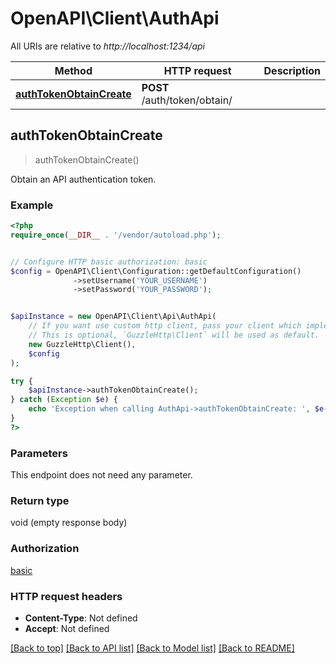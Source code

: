 # OpenAPI\Client\AuthApi

All URIs are relative to *http://localhost:1234/api*

Method | HTTP request | Description
------------- | ------------- | -------------
[**authTokenObtainCreate**](AuthApi.md#authTokenObtainCreate) | **POST** /auth/token/obtain/ | 



## authTokenObtainCreate

> authTokenObtainCreate()



Obtain an API authentication token.

### Example

```php
<?php
require_once(__DIR__ . '/vendor/autoload.php');


// Configure HTTP basic authorization: basic
$config = OpenAPI\Client\Configuration::getDefaultConfiguration()
              ->setUsername('YOUR_USERNAME')
              ->setPassword('YOUR_PASSWORD');


$apiInstance = new OpenAPI\Client\Api\AuthApi(
    // If you want use custom http client, pass your client which implements `GuzzleHttp\ClientInterface`.
    // This is optional, `GuzzleHttp\Client` will be used as default.
    new GuzzleHttp\Client(),
    $config
);

try {
    $apiInstance->authTokenObtainCreate();
} catch (Exception $e) {
    echo 'Exception when calling AuthApi->authTokenObtainCreate: ', $e->getMessage(), PHP_EOL;
}
?>
```

### Parameters

This endpoint does not need any parameter.

### Return type

void (empty response body)

### Authorization

[basic](../../README.md#basic)

### HTTP request headers

- **Content-Type**: Not defined
- **Accept**: Not defined

[[Back to top]](#) [[Back to API list]](../../README.md#documentation-for-api-endpoints)
[[Back to Model list]](../../README.md#documentation-for-models)
[[Back to README]](../../README.md)

